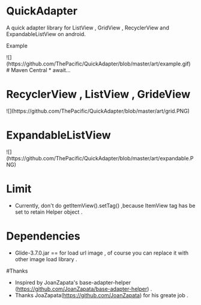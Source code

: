 # QuickAdapter
A quick adapter library for ListView , GridView , RecyclerView and ExpandableListView on android. 
<p>
Example
<p>
![](https://github.com/ThePacific/QuickAdapter/blob/master/art/example.gif)
# Maven Central
* await...

# RecyclerView , ListView , GrideView
<p>
![](https://github.com/ThePacific/QuickAdapter/blob/master/art/grid.PNG)

# ExpandableListView
<p>
![](https://github.com/ThePacific/QuickAdapter/blob/master/art/expandable.PNG)

# Limit
* Currently, don't do getItemView().setTag() ,because ItemView tag has be set to retain Helper object .

# Dependencies
* Glide-3.7.0.jar == for load url image , of course you can replace it with other image load library .

#Thanks
* Inspired by JoanZapata's base-adapter-helper (https://github.com/JoanZapata/base-adapter-helper) .
* Thanks JoaZapata(https://github.com/JoanZapata) for his greate job .
